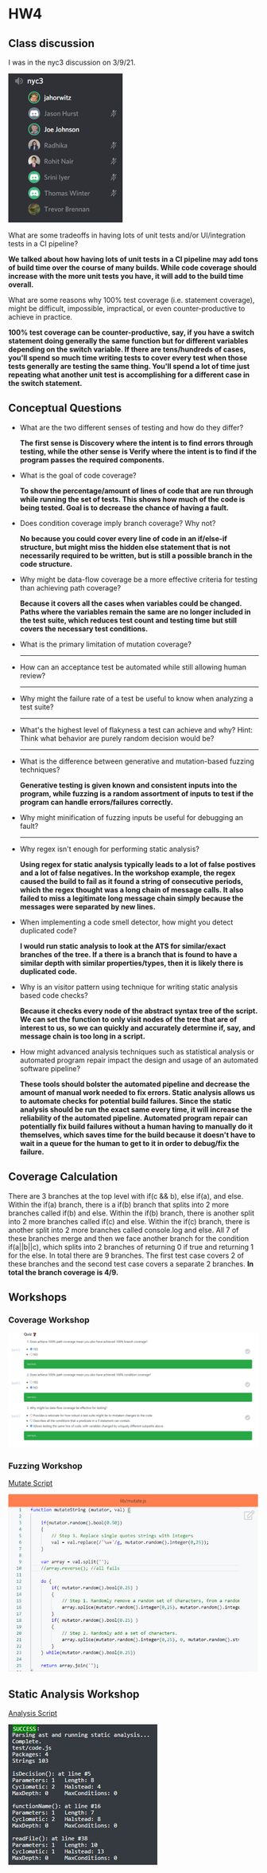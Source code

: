# HW4

## Class discussion

I was in the nyc3 discussion on 3/9/21.

![img](HW4_Discussion.png)

What are some tradeoffs in having lots of unit tests and/or UI/integration tests in a CI pipeline?

**We talked about how having lots of unit tests in a CI pipeline may add tons of build time over the course of many builds. While code coverage should increase with the more unit tests you have, it will add to the build time overall.**

What are some reasons why 100% test coverage (i.e. statement coverage), might be difficult, impossible, impractical, or even counter-productive to achieve in practice.

**100% test coverage can be counter-productive, say, if you have a switch statement doing generally the same function but for different variables depending on the switch variable. If there are tens/hundreds of cases, you'll spend so much time writing tests to cover every test when those tests generally are testing the same thing. You'll spend a lot of time just repeating what another unit test is accomplishing for a different case in the switch statement.**

## Conceptual Questions

* What are the two different senses of testing and how do they differ?

    **The first sense is Discovery where the intent is to find errors through testing, while the other sense is Verify where the intent is to find if the program passes the required components.**

* What is the goal of code coverage?

    **To show the percentage/amount of lines of code that are run through while running the set of tests. This shows how much of the code is being tested. Goal is to decrease the chance of having a fault.**

* Does condition coverage imply branch coverage? Why not?

    **No because you could cover every line of code in an if/else-if structure, but might miss the hidden else statement that is not necessarily required to be written, but is still a possible branch in the code structure.**

* Why might be data-flow coverage be a more effective criteria for testing than achieving path coverage?

    **Because it covers all the cases when variables could be changed. Paths where the variables remain the same are no longer included in the test suite, which reduces test count and testing time but still covers the necessary test conditions.**

* What is the primary limitation of mutation coverage?

    ****

* How can an acceptance test be automated while still allowing human review?

    ****

* Why might the failure rate of a test be useful to know when analyzing a test suite?

    ****

* What's the highest level of flakyness a test can achieve and why? Hint: Think what behavior are purely random decision would be?

    ****

* What is the difference between generative and mutation-based fuzzing techniques?

    **Generative testing is given known and consistent inputs into the program, while fuzzing is a random assortment of inputs to test if the program can handle errors/failures correctly.**

* Why might minification of fuzzing inputs be useful for debugging an fault?

    ****

* Why regex isn't enough for performing static analysis?

    **Using regex for static analysis typically leads to a lot of false postives and a lot of false negatives. In the workshop example, the regex caused the build to fail as it found a string of consecutive periods, which the regex thought was a long chain of message calls. It also failed to miss a legitimate long message chain simply because the messages were separated by new lines.**

* When implementing a code smell detector, how might you detect duplicated code?

    **I would run static analysis to look at the ATS for similar/exact branches of the tree. If a there is a branch that is found to have a similar depth with similar properties/types, then it is likely there is duplicated code.**

* Why is an visitor pattern using technique for writing static analysis based code checks?

    **Because it checks every node of the abstract syntax tree of the script. We can set the function to only visit nodes of the tree that are of interest to us, so we can quickly and accurately determine if, say, and message chain is too long in a script.**

* How might advanced analysis techniques such as statistical analysis or automated program repair impact the design and usage of an automated software pipeline?

    **These tools should bolster the automated pipeline and decrease the amount of manual work needed to fix errors. Static analysis allows us to automate checks for potential build failures. Since the static analysis should be run the exact same every time, it will increase the reliability of the automated pipeline. Automated program repair can potentially fix build failures without a human having to manually do it themselves, which saves time for the build because it doesn't have to wait in a queue for the human to get to it in order to debug/fix the failure.**

## Coverage Calculation

There are 3 branches at the top level with if(c && b), else if(a), and else. Within the if(a) branch, there is a if(b) branch that splits into 2 more branches called if(b) and else. Within the if(b) branch, there is another split into 2 more branches called if(c) and else. Within the if(c) branch, there is another split into 2 more branches called console.log and else. All 7 of these branches merge and then we face another branch for the condition if(a||b||c), which splits into 2 branches of returning 0 if true and returning 1 for the else. In total there are 9 branches. The first test case covers 2 of these branches and the second test case covers a separate 2 branches. **In total the branch coverage is 4/9.**

## Workshops

### Coverage Workshop

![img](CoverageWorkshop.png)

### Fuzzing Workshop

[Mutate Script](./mutate.js)

![img](FuzzingWorkshop.png)

## Static Analysis Workshop

[Analysis Script](./analysis.js)

![img](StaticAnalysisWorkshop.png)
